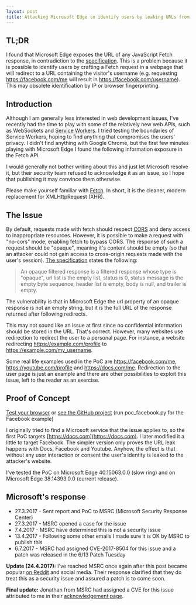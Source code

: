 ```yaml
---
layout: post
title: Attacking Microsoft Edge to identify users by leaking URLs from Fetch requests
---
```


## TL;DR
I found that Microsoft Edge exposes the URL of any JavaScript Fetch response, in contradiction to the [specification](https://fetch.spec.whatwg.org/). This is a problem because it is possible to identify users by crafting a Fetch request in a webpage that will redirect to a URL containing the visitor's username (e.g. requesting https://facebook.com/me will result in https://facebook.com/username). This may obsolete identification by IP or browser fingerprinting.

## Introduction

Although I am generally less interested in web development issues, I've recently had the time to play with some of the relatively new web APIs, such as WebSockets and [Service Workers](https://developers.google.com/web/fundamentals/getting-started/primers/service-workers). I tried testing the boundaries of Service Workers, hoping to find anything that compromises the users' privacy. I didn't find anything with Google Chrome, but the first few minutes playing with Microsoft Edge I found the following information exposure in the Fetch API. 

I would generally not bother writing about this and just let Microsoft resolve it, but their security team refused to acknowledge it as an issue, so I hope that publishing it may convince them otherwise.

Please make yourself familiar with [Fetch](https://developer.mozilla.org/en-US/docs/Web/API/Fetch_API/Using_Fetch). In short, it is the cleaner, modern replacement for XMLHttpRequest (XHR).

## The Issue

By default, requests made with fetch should respect [CORS](https://developer.mozilla.org/en-US/docs/Web/HTTP/Access_control_CORS) and deny access to inappropriate resources. However, it is possible to make a request with "no-cors" mode, enabling fetch to bypass CORS. The response of such a request should be "opaque", meaning it's content should be empty (so that an attacker could not gain access to cross-origin requests made with the user's session). [The specification](https://fetch.spec.whatwg.org/) states the following:

> An opaque filtered response is a filtered response whose type is "opaque", url list is the empty list, status is 0, status message is the empty byte sequence, header list is empty, body is null, and trailer is empty.

The vulnerability is that in Microsoft Edge the url property of an opaque response is not an empty string, but it is the full URL of the response returned after following redirects.

This may not sound like an issue at first since no confidential information should be stored in the URL. That's correct. However, many websites use redirection to redirect the user to a personal page. For instance, a website redirecting https://example.com/profile to https://example.com/my_username. 

Some real life examples used in the PoC are https://facebook.com/me, https://youtube.com/profile and https://docs.com/me. Redirection to the user page is just  an example and there are other possibilities to exploit this issue, left to the reader as an exercise.

## Proof of Concept

[Test your browser](/poc-fetch) or [see the GitHub project](https://github.com/zelivans/poc-fetch) (run poc_facebook.py for the Facebook example)

I originally tried to find a Microsoft service that the issue applies to, so the first PoC targets [https://docs.com](https://docs.com). I later modified it a little to target Facebook. The simpler version only proves the URL leak happens with Docs, Facebook and Youtube. Anyhow, the effect is that without any user interaction or consent the user's identity is leaked to the attacker's website.

I've tested the PoC on Microsoft Edge 40.15063.0.0 (slow ring) and on Microsoft Edge 38.14393.0.0 (current release).

## Microsoft's response

+ 27.3.2017 - Sent report and PoC to MSRC (Microsoft Security Response Center)
+ 27.3.2017 - MSRC opened a case for the issue
+ 7.4.2017 - MSRC have determined this is not a security issue
+ 13.4.2017 - Following some other emails I made sure it is OK by MSRC to publish this
+ 6.7.2017 - MSRC had assigned CVE-2017-8504 for this issue and a patch was released in the 6/13 Patch Tuesday

**Update (24.4.2017):** I've reached MSRC once again after this post became popular [on Reddit](https://www.reddit.com/r/netsec/comments/65ucsn/attacking_microsoft_edge_to_identify_users_by/) and social media. Their response clarified that they do treat this as a security issue and assured a patch is to come soon.

**Final update:** Jonathan from MSRC had assigned a CVE for this issue attributed to me in their [acknowledgement page](https://portal.msrc.microsoft.com/en-us/security-guidance/acknowledgments).